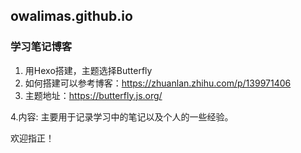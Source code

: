 ## owalimas.github.io

### 学习笔记博客

1. 用Hexo搭建，主题选择Butterfly
2. 如何搭建可以参考博客：https://zhuanlan.zhihu.com/p/139971406
3. 主题地址：https://butterfly.js.org/

4.内容: 主要用于记录学习中的笔记以及个人的一些经验。

欢迎指正！